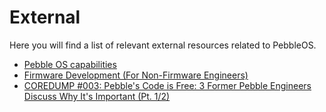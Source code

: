 # External

Here you will find a list of relevant external resources related to PebbleOS.

- [Pebble OS capabilities](https://docs.google.com/presentation/d/1wfyBRwbrv5YtSnvNRnEPz5tRx9y7VGcFsuHbi1X-D7I/edit?usp=sharing)
- [Firmware Development (For Non-Firmware Engineers)](https://docs.google.com/presentation/d/1M--yoEJBO-uckvY5CTFfHT4srw6RCj9RTGT57RcogX8/edit?usp=sharing)
- [COREDUMP #003: Pebble's Code is Free: 3 Former Pebble Engineers Discuss Why It's Important (Pt. 1/2)](https://www.youtube.com/watch?v=dk5wsNN8abo)
